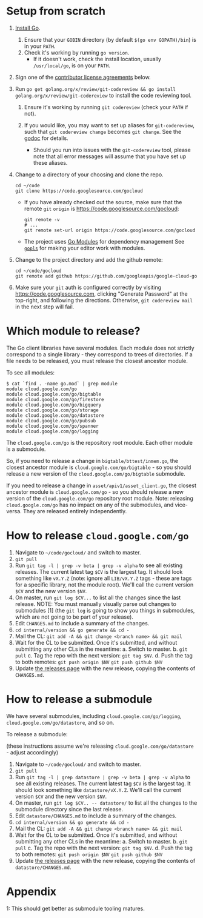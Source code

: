# Setup from scratch

1. [Install Go](https://golang.org/dl/).
    1. Ensure that your `GOBIN` directory (by default `$(go env GOPATH)/bin`)
    is in your `PATH`.
    1. Check it's working by running `go version`.
        * If it doesn't work, check the install location, usually
        `/usr/local/go`, is on your `PATH`.

1. Sign one of the
[contributor license agreements](#contributor-license-agreements) below.

1. Run `go get golang.org/x/review/git-codereview && go install golang.org/x/review/git-codereview`
to install the code reviewing tool.

    1. Ensure it's working by running `git codereview` (check your `PATH` if
    not).

    1. If you would like, you may want to set up aliases for `git-codereview`,
    such that `git codereview change` becomes `git change`. See the
    [godoc](https://godoc.org/golang.org/x/review/git-codereview) for details.

        * Should you run into issues with the `git-codereview` tool, please note
        that all error messages will assume that you have set up these aliases.

1. Change to a directory of your choosing and clone the repo.

    ```
    cd ~/code
    git clone https://code.googlesource.com/gocloud
    ```

    * If you have already checked out the source, make sure that the remote
    `git` `origin` is https://code.googlesource.com/gocloud:

        ```
        git remote -v
        # ...
        git remote set-url origin https://code.googlesource.com/gocloud
        ```

    * The project uses [Go Modules](https://blog.golang.org/using-go-modules)
    for dependency management See
    [`gopls`](https://github.com/golang/go/wiki/gopls) for making your editor
    work with modules.

1. Change to the project directory and add the github remote:

    ```
    cd ~/code/gocloud
    git remote add github https://github.com/googleapis/google-cloud-go
    ```

1. Make sure your `git` auth is configured correctly by visiting
https://code.googlesource.com, clicking "Generate Password" at the top-right,
and following the directions. Otherwise, `git codereview mail` in the next step
will fail.

# Which module to release?

The Go client libraries have several modules. Each module does not strictly
correspond to a single library - they correspond to trees of directories. If a
file needs to be released, you must release the closest ancestor module.

To see all modules:

```
$ cat `find . -name go.mod` | grep module
module cloud.google.com/go
module cloud.google.com/go/bigtable
module cloud.google.com/go/firestore
module cloud.google.com/go/bigquery
module cloud.google.com/go/storage
module cloud.google.com/go/datastore
module cloud.google.com/go/pubsub
module cloud.google.com/go/spanner
module cloud.google.com/go/logging
```

The `cloud.google.com/go` is the repository root module. Each other module is
a submodule.

So, if you need to release a change in `bigtable/bttest/inmem.go`, the closest
ancestor module is `cloud.google.com/go/bigtable` - so you should release a new
version of the `cloud.google.com/go/bigtable` submodule.

If you need to release a change in `asset/apiv1/asset_client.go`, the closest
ancestor module is `cloud.google.com/go` - so you should release a new version
of the `cloud.google.com/go` repository root module. Note: releasing
`cloud.google.com/go` has no impact on any of the submodules, and vice-versa.
They are released entirely independently.

# How to release `cloud.google.com/go`

1. Navigate to `~/code/gocloud/` and switch to master.
1. `git pull`
1. Run `git tag -l | grep -v beta | grep -v alpha` to see all existing releases.
   The current latest tag `$CV` is the largest tag. It should look something
   like `vX.Y.Z` (note: ignore all `LIB/vX.Y.Z` tags - these are tags for a
   specific library, not the module root). We'll call the current version `$CV`
   and the new version `$NV`.
1. On master, run `git log $CV...` to list all the changes since the last
   release. NOTE: You must manually visually parse out changes to submodules [1]
   (the `git log` is going to show you things in submodules, which are not going
   to be part of your release).
1. Edit `CHANGES.md` to include a summary of the changes.
1. `cd internal/version && go generate && cd -`
1. Mail the CL: `git add -A && git change <branch name> && git mail`
1. Wait for the CL to be submitted. Once it's submitted, and without submitting
   any other CLs in the meantime:
   a. Switch to master.
   b. `git pull`
   c. Tag the repo with the next version: `git tag $NV`.
   d. Push the tag to both remotes:
      `git push origin $NV`
      `git push github $NV`
1. Update [the releases page](https://github.com/googleapis/google-cloud-go/releases)
   with the new release, copying the contents of `CHANGES.md`.

# How to release a submodule

We have several submodules, including `cloud.google.com/go/logging`,
`cloud.google.com/go/datastore`, and so on.

To release a submodule:

(these instructions assume we're releasing `cloud.google.com/go/datastore` - adjust accordingly)

1. Navigate to `~/code/gocloud/` and switch to master.
1. `git pull`
1. Run `git tag -l | grep datastore | grep -v beta | grep -v alpha` to see all
   existing releases. The current latest tag `$CV` is the largest tag. It
   should look something like `datastore/vX.Y.Z`. We'll call the current version
   `$CV` and the new version `$NV`.
1. On master, run `git log $CV.. -- datastore/` to list all the changes to the
   submodule directory since the last release.
1. Edit `datastore/CHANGES.md` to include a summary of the changes.
1. `cd internal/version && go generate && cd -`
1. Mail the CL: `git add -A && git change <branch name> && git mail`
1. Wait for the CL to be submitted. Once it's submitted, and without submitting
   any other CLs in the meantime:
   a. Switch to master.
   b. `git pull`
   c. Tag the repo with the next version: `git tag $NV`.
   d. Push the tag to both remotes:
      `git push origin $NV`
      `git push github $NV`
1. Update [the releases page](https://github.com/googleapis/google-cloud-go/releases)
   with the new release, copying the contents of `datastore/CHANGES.md`.

# Appendix

1: This should get better as submodule tooling matures.
